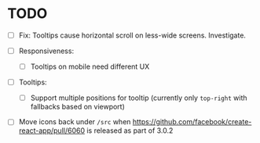 # TODO

- [ ] Fix: Tooltips cause horizontal scroll on less-wide screens. Investigate.

- [ ] Responsiveness:
  - [ ] Tooltips on mobile need different UX
- [ ] Tooltips: 
  - [ ] Support multiple positions for tooltip (currently only `top-right` with fallbacks based on viewport)
- [ ] Move icons back under `/src` when https://github.com/facebook/create-react-app/pull/6060 is released as part of 3.0.2